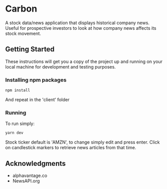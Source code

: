 # Carbon

A stock data/news application that displays historical company news. Useful for prospective investors to look at how company news affects its stock movement.

## Getting Started

These instructions will get you a copy of the project up and running on your local machine for development and testing purposes.


### Installing npm packages

```
npm install
```

And repeat in the 'client' folder


### Running

To run simply:

```
yarn dev
```

Stock ticker default is 'AMZN', to change simply edit and press enter. Click on candlestick markers to retrieve news articles from that time.

## Acknowledgments

* alphavantage.co
* NewsAPI.org
